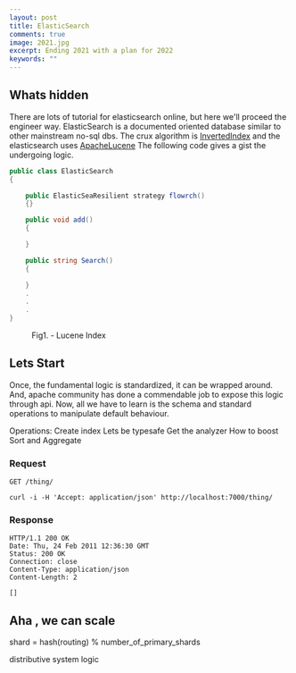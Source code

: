 ```yaml
---
layout: post
title: ElasticSearch
comments: true
image: 2021.jpg
excerpt: Ending 2021 with a plan for 2022
keywords: ""
---
```


## Whats hidden

There are lots of tutorial for elasticsearch online, but here we'll proceed the engineer way. ElasticSearch is a documented oriented database similar to other mainstream no-sql dbs. The crux algorithm is [InvertedIndex](https://www.geeksforgeeks.org/inverted-index/) and the elasticsearch uses [ApacheLucene](https://lucene.apache.org/)
The following code gives a gist the undergoing logic.

```cs
public class ElasticSearch
{

    public ElasticSeaResilient strategy flowrch()
    {}

    public void add()
    {

    }

    public string Search()
    {

    }
    .
    .
    .
}
``` 

<figure>
  <img src="{{ '/images/elastic-lucene.png' | prepend: site.baseurl }}" alt=""> 
  <figcaption>Fig1. - Lucene Index</figcaption>
</figure>


## Lets Start

Once, the fundamental logic is standardized, it can be wrapped around. And, apache community has done a commendable job to expose this logic through api. 
Now, all we have to learn is the schema and standard operations to manipulate default behaviour.

Operations: 
Create index
Lets be typesafe
Get the analyzer
How to boost
Sort and Aggregate

### Request

`GET /thing/`

    curl -i -H 'Accept: application/json' http://localhost:7000/thing/

### Response

    HTTP/1.1 200 OK
    Date: Thu, 24 Feb 2011 12:36:30 GMT
    Status: 200 OK
    Connection: close
    Content-Type: application/json
    Content-Length: 2

    []





## Aha , we can scale

shard = hash(routing) % number_of_primary_shards

distributive system logic